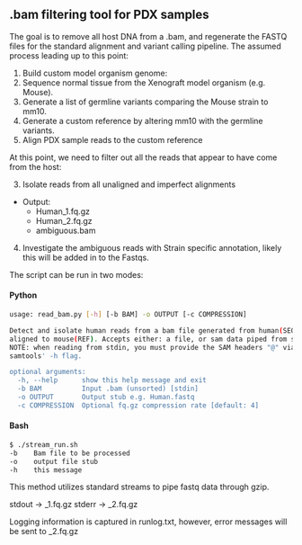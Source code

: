 ## .bam filtering tool for PDX samples
The goal is to remove all host DNA from a .bam, and regenerate the FASTQ
files for the standard alignment and variant calling pipeline. The assumed 
process leading up to this point:

1. Build custom model organism genome:
  1. Sequence normal tissue from the Xenograft model organism (e.g. Mouse).
  2. Generate a list of germline variants comparing the Mouse strain to mm10.
  3. Generate a custom reference by altering mm10 with the germline variants.
2. Align PDX sample reads to the custom reference

At this point, we need to filter out all the reads that appear to have come from the host:

3. Isolate reads from all unaligned and imperfect alignments
  * Output: 
    * Human_1.fq.gz
    * Human_2.fq.gz
    - ambiguous.bam
4. Investigate the ambiguous reads with Strain specific annotation, likely this will be added in to the Fastqs.

The script can be run in two modes:
#### Python
```bash
usage: read_bam.py [-h] [-b BAM] -o OUTPUT [-c COMPRESSION]

Detect and isolate human reads from a bam file generated from human(SEQ)
aligned to mouse(REF). Accepts either: a file, or sam data piped from stdin.
NOTE: when reading from stdin, you must provide the SAM headers "@" via
samtools' -h flag.

optional arguments:
  -h, --help      show this help message and exit
  -b BAM          Input .bam (unsorted) [stdin]
  -o OUTPUT       Output stub e.g. Human.fastq
  -c COMPRESSION  Optional fq.gz compression rate [default: 4]
```

#### Bash
```bash
$ ./stream_run.sh 
-b    Bam file to be processed
-o    output file stub
-h    this message
```
This method utilizes standard streams to pipe fastq data through gzip.  

stdout -> _1.fq.gz
stderr -> _2.fq.gz

Logging information is captured in runlog.txt, however, error messages will be sent to _2.fq.gz
